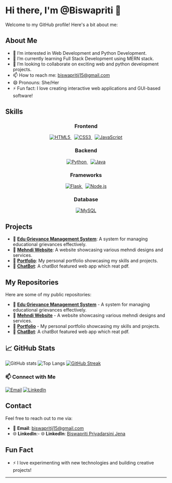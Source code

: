 # Hi there, I'm @Biswapriti 👋

Welcome to my GitHub profile! Here's a bit about me:

## About Me
- 👀 I’m interested in Web Development and Python Development.
- 🌱 I’m currently learning Full Stack Development using MERN stack.
- 💞️ I’m looking to collaborate on exciting web and python development projects.
- 📫 How to reach me: biswapritij15@gmail.com
- 😄 Pronouns: She/Her
- ⚡ Fun fact: I love creating interactive web applications and GUI-based software!

## Skills

<div align="center">

### Frontend
<p>
  <a href="https://developer.mozilla.org/en-US/docs/Web/HTML" target="_blank">
    <img src="https://img.shields.io/badge/HTML5-E34F26?style=for-the-badge&logo=html5&logoColor=white" alt="HTML5" />
  </a>
  &nbsp;
  <a href="https://developer.mozilla.org/en-US/docs/Web/CSS" target="_blank">
    <img src="https://img.shields.io/badge/CSS3-1572B6?style=for-the-badge&logo=css3&logoColor=white" alt="CSS3" />
  </a>
  &nbsp;
  <a href="https://developer.mozilla.org/en-US/docs/Web/JavaScript" target="_blank">
    <img src="https://img.shields.io/badge/JavaScript-F7DF1E?style=for-the-badge&logo=javascript&logoColor=black" alt="JavaScript" />
  </a>
</p>

### Backend
<p>
  <a href="https://www.python.org/" target="_blank">
    <img src="https://img.shields.io/badge/Python-3776AB?style=for-the-badge&logo=python&logoColor=white" alt="Python" />
  </a>
  &nbsp;
  <a href="https://www.java.com/" target="_blank">
    <img src="https://img.shields.io/badge/Java-007396?style=for-the-badge&logo=java&logoColor=white" alt="Java" />
  </a>
</p>

### Frameworks
<p>
  <a href="https://flask.palletsprojects.com/" target="_blank">
    <img src="https://img.shields.io/badge/Flask-000000?style=for-the-badge&logo=flask&logoColor=white" alt="Flask" />
  </a>
  &nbsp;
  <a href="https://nodejs.org/" target="_blank">
    <img src="https://img.shields.io/badge/Node.js-339933?style=for-the-badge&logo=nodedotjs&logoColor=white" alt="Node.js" />
  </a>
</p>

### Database
<p>
  <a href="https://www.mysql.com/" target="_blank">
    <img src="https://img.shields.io/badge/MySQL-4479A1?style=for-the-badge&logo=mysql&logoColor=white" alt="MySQL" />
  </a>
</p>

</div>

## Projects
- 📂 [**Edu Grievance Management System**](https://github.com/Biswapriti/EDU_Grivance_System): A system for managing educational grievances effectively.
- 📂 [**Mehndi Website**](https://subhamehndi.netlify.app/): A website showcasing various mehndi designs and services.
- 📂 [**Portfolio**](https://biswa-portfolio-1.netlify.app/): My personal portfolio showcasing my skills and projects.
- 📂 [**ChatBot**](https://lexa-multi-pdf.streamlit.app): A chatBot featured web app which reat pdf.

## My Repositories
Here are some of my public repositories:
- 📂 [**Edu Grievance Management System**](https://github.com/Biswapriti/EDU_Grivance_System) - A system for managing educational grievances effectively.
- 📂 [**Mehndi Website**](https://github.com/Biswapriti/subha.mehndi.) - A website showcasing various mehndi designs and services.
- 📂 [**Portfolio**](https://github.com/Biswapriti/my_portfolio) - My personal portfolio showcasing my skills and projects.
- 📂 [**ChatBot**](https://github.com/Biswapriti/pdf-scanner-and-reader-with-chantbot): A chatBot featured web app which reat pdf.

## 📈 GitHub Stats
![GitHub stats](https://github-readme-stats.vercel.app/api?username=Biswapriti&show_icons=true&theme=tokyonight)
![Top Langs](https://github-readme-stats.vercel.app/api/top-langs/?username=Biswapriti&layout=compact&theme=tokyonight)
[![GitHub Streak](https://streak-stats.demolab.com?user=Biswapriti&theme=tokyonight)](https://git.io/streak-stats)

### 📫 Connect with Me
[![Email](https://img.shields.io/badge/Email-D14836?style=for-the-badge&logo=gmail&logoColor=white)](mailto:biswapriti15@gmail.com)
[![LinkedIn](https://img.shields.io/badge/LinkedIn-0077B5?style=for-the-badge&logo=linkedin&logoColor=white)](https://www.linkedin.com/in/Biswapriti-Priyadarsini-Jena)

## Contact
Feel free to reach out to me via:
- 📧 **Email**: [biswapritij15@gmail.com](mailto:biswapritij15@gmail.com)
- 🌐 **LinkedIn**:- 🌐 **LinkedIn**: [Biswapriti Priyadarsini Jena](https://www.linkedin.com/in/biswapriti-priyadarsini-jena-8868a72ab)
## Fun Fact
- ⚡ I love experimenting with new technologies and building creative projects!

---
